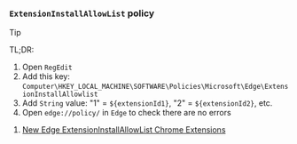 ### `ExtensionInstallAllowList` policy

> [!tip]
> TL;DR: 
> 1. Open `RegEdit`
> 2. Add this key: `Computer\HKEY_LOCAL_MACHINE\SOFTWARE\Policies\Microsoft\Edge\ExtensionInstallAllowlist`
> 3. Add `String` value: "1" = `${extensionId1}`, "2" = `${extensionId2}`, etc. 
> 4. Open `edge://policy/` in `Edge` to check there are no errors

1. [New Edge ExtensionInstallAllowList Chrome Extensions](https://answers.microsoft.com/en-us/microsoftedge/forum/all/new-edge-extensioninstallallowlist-chrome/b88c69dc-9fbc-4e7b-b845-91681f3986dd)

